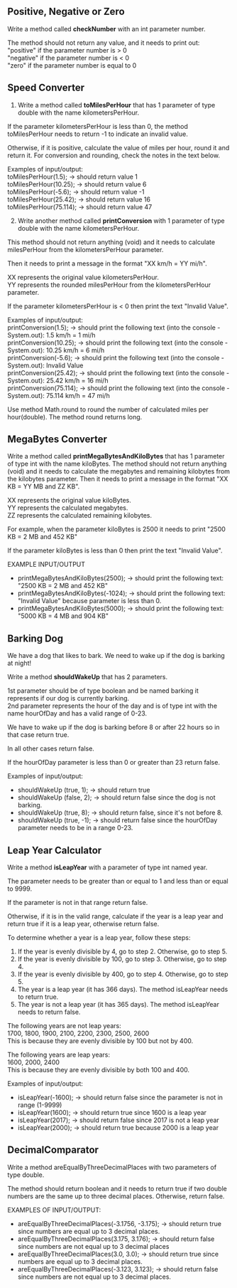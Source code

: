 ## Positive, Negative or Zero
Write a method called **checkNumber** with an int parameter number.

The method should not return any value, and it needs to print out: \
"positive" if the parameter number is > 0 \
"negative" if the parameter number is < 0 \
"zero" if the parameter number is equal to 0


## Speed Converter
1. Write a method called **toMilesPerHour** that has 1 parameter of type double with the name kilometersPerHour. 

If the parameter kilometersPerHour is less than 0, the method toMilesPerHour needs to return -1 to indicate an invalid 
value.

Otherwise, if it is positive, calculate the value of miles per hour, round it and return it. For conversion and 
rounding, check the notes in the text below.

Examples of input/output: \
toMilesPerHour(1.5); → should return value 1 \
toMilesPerHour(10.25); → should return value 6 \
toMilesPerHour(-5.6); → should return value -1 \
toMilesPerHour(25.42); → should return value 16 \
toMilesPerHour(75.114); → should return value 47

2. Write another method called **printConversion** with 1 parameter of type double with the name kilometersPerHour.

This method should not return anything (void) and it needs to calculate milesPerHour from the kilometersPerHour 
parameter.

Then it needs to print a message in the format "XX km/h = YY mi/h".

XX represents the original value kilometersPerHour. \
YY represents the rounded milesPerHour from the kilometersPerHour parameter.

If the parameter kilometersPerHour is < 0 then print the text "Invalid Value".

Examples of input/output: \
printConversion(1.5); → should print the following text (into the console - System.out): 1.5 km/h = 1 mi/h \
printConversion(10.25); → should print the following text (into the console - System.out): 10.25 km/h = 6 mi/h \
printConversion(-5.6); → should print the following text (into the console - System.out): Invalid Value \
printConversion(25.42); → should print the following text (into the console - System.out): 25.42 km/h = 16 mi/h \
printConversion(75.114); → should print the following text (into the console - System.out): 75.114 km/h = 47 mi/h 

Use method Math.round to round the number of calculated miles per hour(double). The method round returns long.


## MegaBytes Converter
Write a method called **printMegaBytesAndKiloBytes** that has 1 parameter of type int with the name kiloBytes.
The method should not return anything (void) and it needs to calculate the megabytes and remaining kilobytes from the 
kilobytes parameter. Then it needs to print a message in the format "XX KB = YY MB and ZZ KB".

XX represents the original value kiloBytes.\
YY represents the calculated megabytes.\
ZZ represents the calculated remaining kilobytes.

For example, when the parameter kiloBytes is 2500 it needs to print "2500 KB = 2 MB and 452 KB"

If the parameter kiloBytes is less than 0 then print the text "Invalid Value".

EXAMPLE INPUT/OUTPUT
- printMegaBytesAndKiloBytes(2500); → should print the following text: "2500 KB = 2 MB and 452 KB"
- printMegaBytesAndKiloBytes(-1024); → should print the following text: "Invalid Value" because parameter is less than 0.
- printMegaBytesAndKiloBytes(5000); → should print the following text: "5000 KB = 4 MB and 904 KB"


## Barking Dog
We have a dog that likes to bark. We need to wake up if the dog is barking at night!

Write a method **shouldWakeUp** that has 2 parameters.

1st parameter should be of type boolean and be named barking it represents if our dog is currently barking.\
2nd parameter represents the hour of the day and is of type int with the name hourOfDay and has a valid range of 0-23.

We have to wake up if the dog is barking before 8 or after 22 hours so in that case return true.

In all other cases return false.

If the hourOfDay parameter is less than 0 or greater than 23 return false.

Examples of input/output:
- shouldWakeUp (true, 1); → should return true
- shouldWakeUp (false, 2); → should return false since the dog is not barking.
- shouldWakeUp (true, 8); → should return false, since it's not before 8.
- shouldWakeUp (true, -1); → should return false since the hourOfDay parameter needs to be in a range 0-23.


## Leap Year Calculator
Write a method **isLeapYear** with a parameter of type int named year.

The parameter needs to be greater than or equal to 1 and less than or equal to 9999.

If the parameter is not in that range return false.

Otherwise, if it is in the valid range, calculate if the year is a leap year and return true if it is a leap year, otherwise return false.

To determine whether a year is a leap year, follow these steps:
1. If the year is evenly divisible by 4, go to step 2. Otherwise, go to step 5.
2. If the year is evenly divisible by 100, go to step 3. Otherwise, go to step 4.
3. If the year is evenly divisible by 400, go to step 4. Otherwise, go to step 5.
4. The year is a leap year (it has 366 days). The method isLeapYear needs to return true.
5. The year is not a leap year (it has 365 days). The method isLeapYear needs to return false.

The following years are not leap years: \
1700, 1800, 1900, 2100, 2200, 2300, 2500, 2600 \
This is because they are evenly divisible by 100 but not by 400.

The following years are leap years: \
1600, 2000, 2400 \
This is because they are evenly divisible by both 100 and 400.

Examples of input/output:
- isLeapYear(-1600); → should return false since the parameter is not in range (1-9999)
- isLeapYear(1600); → should return true since 1600 is a leap year
- isLeapYear(2017); → should return false since 2017 is not a leap year
- isLeapYear(2000);  → should return true because 2000 is a leap year


## DecimalComparator
Write a method areEqualByThreeDecimalPlaces with two parameters of type double.

The method should return boolean and it needs to return true if two double numbers are the same up to three decimal 
places. Otherwise, return false.

EXAMPLES OF INPUT/OUTPUT:
- areEqualByThreeDecimalPlaces(-3.1756, -3.175); → should return true since numbers are equal up to 3 decimal places.
- areEqualByThreeDecimalPlaces(3.175, 3.176); → should return false since numbers are not equal up to 3 decimal places
- areEqualByThreeDecimalPlaces(3.0, 3.0); → should return true since numbers are equal up to 3 decimal places.
- areEqualByThreeDecimalPlaces(-3.123, 3.123); → should return false since numbers are not equal up to 3 decimal places.